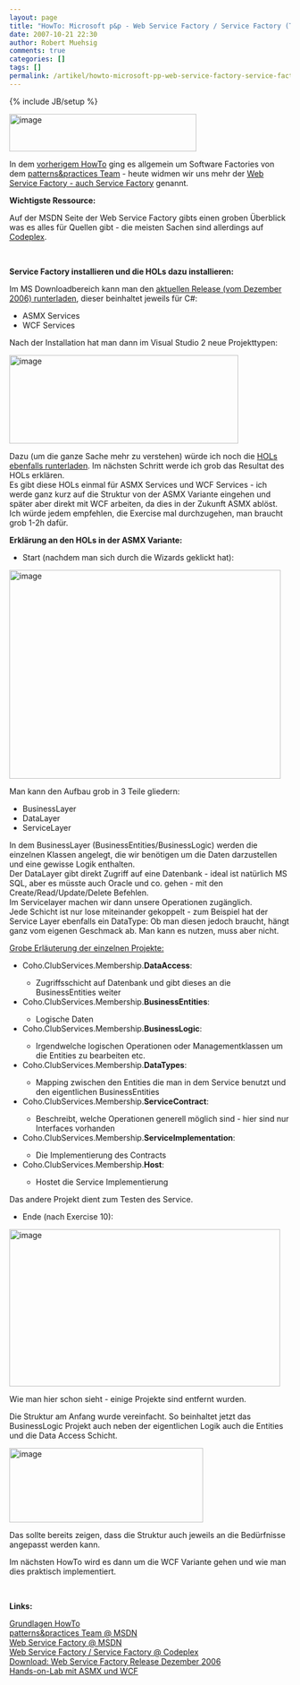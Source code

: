 ```yaml
---
layout: page
title: "HowTo: Microsoft p&p - Web Service Factory / Service Factory (Teil 1: Grundlagen & ASMX Variante)"
date: 2007-10-21 22:30
author: Robert Muehsig
comments: true
categories: []
tags: []
permalink: /artikel/howto-microsoft-pp-web-service-factory-service-factory-teil-1-grundlagen-asmx-variante
---
```

{% include JB/setup %}
<p><a href="{{BASE_PATH}}/assets/wp-images-de/image80.png" atomicselection="true"><img style="border-right: 0px; border-top: 0px; border-left: 0px; border-bottom: 0px" height="67" alt="image" src="{{BASE_PATH}}/assets/wp-images-de/image-thumb59.png" width="335" border="0"></a> </p> <p>In dem <a href="{{BASE_PATH}}/artikel/howto-microsoft-patterns-practices-software-factories-verstehen/">vorherigem HowTo</a> ging es allgemein um Software Factories von dem <a href="http://msdn2.microsoft.com/en-us/practices/default.aspx">patterns&amp;practices Team</a> - heute widmen wir uns mehr der <a href="http://msdn2.microsoft.com/en-us/library/aa480534.aspx">Web Service Factory - auch Service Factory</a> genannt.</p> <p><strong>Wichtigste Ressource:</strong></p> <p>Auf der MSDN Seite der Web Service Factory gibts einen groben Überblick was es alles für Quellen gibt - die meisten Sachen sind allerdings auf <a href="http://www.codeplex.com/servicefactory">Codeplex</a>.</p> <p>&nbsp;</p> <p><strong>Service Factory installieren und die HOLs dazu installieren:</strong></p> <p>Im MS Downloadbereich kann man den <a href="http://www.microsoft.com/downloads/details.aspx?familyid=db996113-6e92-4894-9b7e-0debb614d72f%20&amp;displaylang=en">aktuellen Release (vom Dezember 2006) runterladen</a>, dieser beinhaltet jeweils für C#:</p> <ul> <li>ASMX Services</li> <li>WCF Services </li></ul> <p>Nach der Installation hat man dann im Visual Studio 2 neue Projekttypen:</p> <p><a href="{{BASE_PATH}}/assets/wp-images-de/image81.png" atomicselection="true"><img style="border-right: 0px; border-top: 0px; border-left: 0px; border-bottom: 0px" height="158" alt="image" src="{{BASE_PATH}}/assets/wp-images-de/image-thumb60.png" width="410" border="0"></a> </p> <p>Dazu (um die ganze Sache mehr zu verstehen) würde ich noch die <a href="http://www.codeplex.com/servicefactory/Wiki/View.aspx?title=HandsOnLab&amp;referringTitle=Home">HOLs ebenfalls runterladen</a>. Im nächsten Schritt werde ich grob das Resultat des HOLs erklären.<br>Es gibt diese HOLs einmal für ASMX Services und WCF Services - ich werde ganz kurz auf die Struktur von der ASMX Variante eingehen und später aber direkt mit WCF arbeiten, da dies in der Zukunft ASMX ablöst. Ich würde jedem empfehlen, die Exercise mal durchzugehen, man braucht grob 1-2h dafür.</p> <p><strong>Erklärung an den HOLs in der ASMX Variante:</strong></p> <ul> <li>Start (nachdem man sich durch die Wizards geklickt hat):</li></ul> <p><u><a href="{{BASE_PATH}}/assets/wp-images-de/image82.png" atomicselection="true"><img style="border-right: 0px; border-top: 0px; border-left: 0px; border-bottom: 0px" height="373" alt="image" src="{{BASE_PATH}}/assets/wp-images-de/image-thumb61.png" width="486" border="0"></a> </u></p> <p>Man kann den Aufbau grob in 3 Teile gliedern: </p> <ul> <li>BusinessLayer </li> <li>DataLayer</li> <li>ServiceLayer</li></ul> <p>In dem BusinessLayer (BusinessEntities/BusinessLogic) werden die einzelnen Klassen angelegt, die wir benötigen um die Daten darzustellen und eine gewisse Logik enthalten.<br>Der DataLayer gibt direkt Zugriff auf eine Datenbank - ideal ist natürlich MS SQL, aber es müsste auch Oracle und co. gehen - mit den Create/Read/Update/Delete Befehlen.<br>Im Servicelayer machen wir dann unsere Operationen zugänglich.<br>Jede Schicht ist nur lose miteinander gekoppelt - zum Beispiel hat der Service Layer ebenfalls ein DataType: Ob man diesen jedoch braucht, hängt ganz vom eigenen Geschmack ab. Man kann es nutzen, muss aber nicht.</p> <p><u>Grobe Erläuterung der einzelnen Projekte:</u></p> <ul> <li>Coho.ClubServices.Membership.<strong>DataAccess</strong>: </li> <ul> <li>Zugriffsschicht auf Datenbank und gibt dieses an die BusinessEntities weiter</li></ul> <li>Coho.ClubServices.Membership.<strong>BusinessEntities</strong>: </li> <ul> <li>Logische Daten</li></ul> <li>Coho.ClubServices.Membership.<strong>BusinessLogic</strong>:</li> <ul> <li>Irgendwelche logischen Operationen oder Managementklassen um die Entities zu bearbeiten etc.</li></ul> <li>Coho.ClubServices.Membership.<strong>DataTypes</strong>:</li> <ul> <li>Mapping zwischen den Entities die man in dem Service benutzt und den eigentlichen BusinessEntities</li></ul> <li>Coho.ClubServices.Membership.<strong>ServiceContract</strong>:</li> <ul> <li>Beschreibt, welche Operationen generell möglich sind -&nbsp;hier sind nur Interfaces vorhanden</li></ul> <li>Coho.ClubServices.Membership.<strong>ServiceImplementation</strong>:</li> <ul> <li>Die Implementierung des Contracts</li></ul> <li>Coho.ClubServices.Membership.<strong>Host</strong>:</li> <ul> <li>Hostet die Service Implementierung</li></ul></ul> <p>Das andere Projekt dient zum Testen des Service.</p> <ul> <li>Ende (nach Exercise 10):</li></ul> <p><a href="{{BASE_PATH}}/assets/wp-images-de/image83.png" atomicselection="true"><img style="border-right: 0px; border-top: 0px; border-left: 0px; border-bottom: 0px" height="281" alt="image" src="{{BASE_PATH}}/assets/wp-images-de/image-thumb62.png" width="485" border="0"></a> </p> <p>Wie man hier schon sieht - einige Projekte sind entfernt wurden. </p> <p>Die Struktur am Anfang wurde vereinfacht. So beinhaltet jetzt das BusinessLogic Projekt auch neben der eigentlichen Logik auch die Entities und die Data Access Schicht.</p> <p><a href="{{BASE_PATH}}/assets/wp-images-de/image84.png" atomicselection="true"><img style="border-right: 0px; border-top: 0px; border-left: 0px; border-bottom: 0px" height="133" alt="image" src="{{BASE_PATH}}/assets/wp-images-de/image-thumb63.png" width="347" border="0"></a> </p> <p>Das sollte bereits zeigen, dass die Struktur auch jeweils an die Bedürfnisse angepasst werden kann.</p> <p>Im nächsten HowTo wird es dann um die WCF Variante gehen und wie man dies praktisch implementiert.</p> <p>&nbsp;</p> <p><strong>Links:</strong></p> <p><a href="{{BASE_PATH}}/artikel/howto-microsoft-patterns-practices-software-factories-verstehen/">Grundlagen HowTo</a><br><a href="http://msdn2.microsoft.com/en-us/practices/default.aspx">patterns&amp;practices Team @ MSDN</a><br><a href="http://msdn2.microsoft.com/en-us/library/aa480534.aspx">Web Service Factory @ MSDN</a><br><a href="http://www.codeplex.com/servicefactory">Web Service Factory / Service Factory @ Codeplex</a><br><a href="http://www.microsoft.com/downloads/details.aspx?familyid=db996113-6e92-4894-9b7e-0debb614d72f%20&amp;displaylang=en">Download: Web Service Factory Release Dezember 2006</a><br><a href="http://www.codeplex.com/servicefactory/Wiki/View.aspx?title=HandsOnLab&amp;referringTitle=Home">Hands-on-Lab mit ASMX und WCF</a></p>
